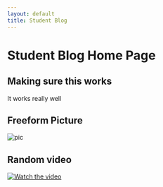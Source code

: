 ```yaml
---
layout: default
title: Student Blog
---
```

# Student Blog Home Page

## Making sure this works 
It works really well

## Freeform Picture
![pic](https://cdn.discordapp.com/attachments/1144148342696316939/1144162740605296640/Untitled.png)

## Random video
[![Watch the video](https://upload.wikimedia.org/wikipedia/commons/thumb/3/3a/Cat03.jpg/1200px-Cat03.jpg)](https://www.youtube.com/watch?v=tPEE9ZwTmy0)

